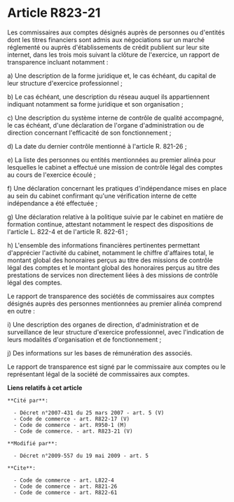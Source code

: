# Article R823-21

Les commissaires aux comptes désignés auprès de personnes ou d'entités dont les titres financiers sont admis aux négociations
sur un marché réglementé ou auprès d'établissements de crédit publient sur leur site internet, dans les trois mois suivant la
clôture de l'exercice, un rapport de transparence incluant notamment : 

a) Une description de la forme juridique et, le cas échéant, du capital de leur structure d'exercice professionnel ; 

b) Le cas échéant, une description du réseau auquel ils appartiennent indiquant notamment sa forme juridique et son
organisation ; 

c) Une description du système interne de contrôle de qualité accompagné, le cas échéant, d'une déclaration de l'organe
d'administration ou de direction concernant l'efficacité de son fonctionnement ; 

d) La date du dernier contrôle mentionné à l'article R. 821-26 ; 

e) La liste des personnes ou entités mentionnées au premier alinéa pour lesquelles le cabinet a effectué une mission de
contrôle légal des comptes au cours de l'exercice écoulé ; 

f) Une déclaration concernant les pratiques d'indépendance mises en place au sein du cabinet confirmant qu'une vérification
interne de cette indépendance a été effectuée ; 

g) Une déclaration relative à la politique suivie par le cabinet en matière de formation continue, attestant notamment le
respect des dispositions de l'article L. 822-4 et de l'article R. 822-61 ; 

h) L'ensemble des informations financières pertinentes permettant d'apprécier l'activité du cabinet, notamment le chiffre
d'affaires total, le montant global des honoraires perçus au titre des missions de contrôle légal des comptes et le montant
global des honoraires perçus au titre des prestations de services non directement liées à des missions de contrôle légal des
comptes. 

Le rapport de transparence des sociétés de commissaires aux comptes désignés auprès des personnes mentionnées au premier
alinéa comprend en outre : 

i) Une description des organes de direction, d'administration et de surveillance de leur structure d'exercice professionnel,
avec l'indication de leurs modalités d'organisation et de fonctionnement ; 

j) Des informations sur les bases de rémunération des associés. 

Le rapport de transparence est signé par le commissaire aux comptes ou le représentant légal de la société de commissaires
aux comptes.

**Liens relatifs à cet article**

	**Cité par**:

	  - Décret n°2007-431 du 25 mars 2007 - art. 5 (V)
	  - Code de commerce - art. R822-17 (V)
	  - Code de commerce - art. R950-1 (M)
	  - Code de commerce. - art. R823-21 (V)

	**Modifié par**:

	  - Décret n°2009-557 du 19 mai 2009 - art. 5

	**Cite**:

	  - Code de commerce - art. L822-4
	  - Code de commerce - art. R821-26
	  - Code de commerce - art. R822-61
